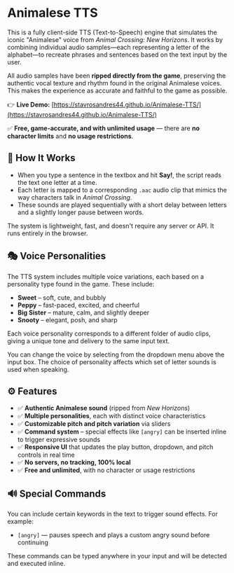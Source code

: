 # Animalese TTS

This is a fully client-side TTS (Text-to-Speech) engine that simulates the iconic "Animalese" voice from *Animal Crossing: New Horizons*. It works by combining individual audio samples—each representing a letter of the alphabet—to recreate phrases and sentences based on the text input by the user.

All audio samples have been **ripped directly from the game**, preserving the authentic vocal texture and rhythm found in the original Animalese voices. This makes the experience as accurate and faithful to the game as possible.

👉 **Live Demo:** [https://stavrosandres44.github.io/Animalese-TTS/](https://stavrosandres44.github.io/Animalese-TTS/)

✅ **Free, game-accurate, and with unlimited usage** — there are **no character limits** and **no usage restrictions**.

## 🎤 How It Works

* When you type a sentence in the textbox and hit **Say!**, the script reads the text one letter at a time.
* Each letter is mapped to a corresponding `.aac` audio clip that mimics the way characters talk in *Animal Crossing*.
* These sounds are played sequentially with a short delay between letters and a slightly longer pause between words.

The system is lightweight, fast, and doesn't require any server or API. It runs entirely in the browser.

## 🎭 Voice Personalities

The TTS system includes multiple voice variations, each based on a personality type found in the game. These include:

* **Sweet** – soft, cute, and bubbly
* **Peppy** – fast-paced, excited, and cheerful
* **Big Sister** – mature, calm, and slightly deeper
* **Snooty** – elegant, posh, and sharp

Each voice personality corresponds to a different folder of audio clips, giving a unique tone and delivery to the same input text.

You can change the voice by selecting from the dropdown menu above the input box. The choice of personality affects which set of letter sounds is used when speaking.

## ⚙️ Features

* ✅ **Authentic Animalese sound** (ripped from *New Horizons*)
* ✅ **Multiple personalities**, each with distinct voice characteristics
* ✅ **Customizable pitch and pitch variation** via sliders
* ✅ **Command system** – special effects like `[angry]` can be inserted inline to trigger expressive sounds
* ✅ **Responsive UI** that updates the play button, dropdown, and pitch controls in real time
* ✅ **No servers, no tracking, 100% local**
* ✅ **Free and unlimited**, with no character or usage restrictions

## 🔊 Special Commands

You can include certain keywords in the text to trigger sound effects. For example:

* `[angry]` — pauses speech and plays a custom angry sound before continuing

These commands can be typed anywhere in your input and will be detected and executed inline.

